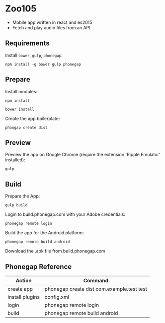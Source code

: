 # Zoo105

 - Mobile app written in react and es2015
 - Fetch and play audio files from an API

## Requirements

Install `bower`, `gulp`, `phonegap`:
```
npm install -g bower gulp phonegap
```

## Prepare

Install modules:
```
npm install
```
```
bower install
```
Create the app boilerplate:
```
phongap create dist
```
    
## Preview

Preview the app on Google Chrome (require the extension 'Ripple Emulator' installed):
```
gulp
```

## Build

Prepare the App:
```
gulp build
```
Login to build.phonegap.com with your Adobe credentials:
```
phonegap remote login
```
Build the app for the Android platform:
```
phonegap remote build android
 ```
Download the .apk file from build.phonegap.com

## Phonegap Reference

| Action | Command |
|--------|---------|
| create app | phonegap create dist com.example.test test |
| install plugins | config.xml |
| login | phonegap remote login |
| build | phonegap remote build android |